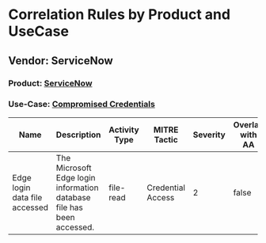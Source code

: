 Correlation Rules by Product and UseCase
========================================
Vendor: ServiceNow
------------------
### Product: [ServiceNow](../ds_servicenow_servicenow.md)
### Use-Case: [Compromised Credentials](../../../../UseCases/uc_compromised_credentials.md)

| Name    | Description    | Activity Type | MITRE Tactic      | Severity | Overlap with AA |
| ---- | ---- | ---- | ---- | -------- | ---- |
| Edge login data file accessed | The Microsoft Edge login information database file has been accessed. | file-read     | Credential Access | 2        | false    |